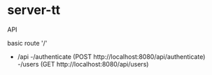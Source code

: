 # server-tt
API 

basic route
'/'

 - /api
      -/authenticate (POST http://localhost:8080/api/authenticate)
      -/users  (GET http://localhost:8080/api/users)
